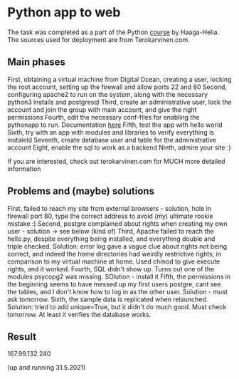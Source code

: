 # Python app to web 

The task was completed as a part of the Python [course](https://terokarvinen.com/2021/python-web-service-from-idea-to-production/) by Haaga-Helia. The sources used for deployment are from Terokarvinen.com.

## Main phases
First, obtaining a virtual machine from Digital Ocean, creating a user, locking the root account, setting up the firewall and allow ports 22 and 80
Second, configuring apache2 to run on the system, along with the necessary python3 installs and postgresql
Third, create an administrative user, lock the account and join the group with main account, and give the right permissions
Fourth, edit the necessary conf-files for enabling the pythonapp to run. Documentation [here](https://terokarvinen.com/2020/deploy-python-flask-to-production/)
Fifth, test the app with hello world
Sixth, try with an app with modules and libraries to verify everything is instaleld
Seventh, create database user and table for the administrative account
Eight, enable the sql to work as a backend
Ninth, admire your site :) 

If you are interested, check out terokarvinen.com for MUCH more detailed information

## Problems and (maybe) solutions
First, failed to reach my site from external browsers - solution, hole in firewall port 80, type the correct address to avoid (my) ultimate rookie mistake :) 
Second, postgre complained about rights when creating my own user - solution -> see below (kind of)
Third, Apache failed to reach the hello.py, despite everything being installed, and everything double and triple checked. Solution: error log gave a vague clue about rights not being correct, and indeed the home directories had weirdly restrictive rights, in comparison to my virtual machine at home. Used chmod to give execute rights, and it worked.
Fourth, SQL didn't show up. Turns out one of the modules psycopg2 was missing. SOlution - install it
Fifth, the permissions in the beginning seems to have messed up my first users postgre, cant see the tables, and I don't know how to log in as the other user. Solution - must ask tomorrow.
Sixth, the sample data is replicated when relaunched. Solution: tried to add unique=True, but it didn't do much good. Must check tomorrow. At least it verifies the database works.

## Result

167.99.132.240 

(up and running 31.5.2021)
